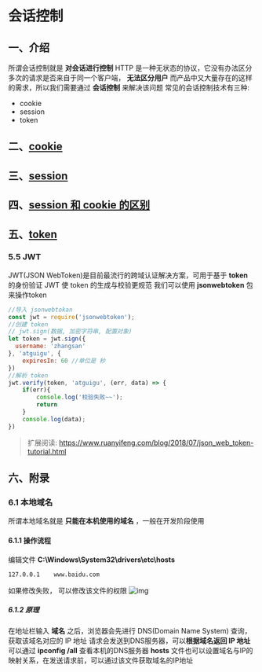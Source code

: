 # 会话控制

## 一、介绍

所谓会话控制就是 **对会话进行控制**
HTTP 是一种无状态的协议，它没有办法区分多次的请求是否来自于同一个客户端， **无法区分用户** 而产品中又大量存在的这样的需求，所以我们需要通过 **会话控制** 来解决该问题
常见的会话控制技术有三种:

* cookie
* session
* token

## 二、[cookie](cookie.md)

## 三、[session](session.md)

## 四、[session 和 cookie 的区别](session和cookie的区别.md)

## 五、[token](token.md)

### 5.5 JWT

JWT(JSON WebToken)是目前最流行的跨域认证解决方案，可用于基于 **token** 的身份验证
JWT 使 token 的生成与校验更规范
我们可以使用 **jsonwebtoken** 包 来操作token

```js
//导入 jsonwebtokan
const jwt = require('jsonwebtoken');
//创建 token
// jwt.sign(数据, 加密字符串, 配置对象) 
let token = jwt.sign({
  username: 'zhangsan'
}, 'atguigu', {
    expiresIn: 60 //单位是 秒 
})
//解析 token
jwt.verify(token, 'atguigu', (err, data) => {
    if(err){ 
        console.log('校验失败~~'); 
        return
    }
    console.log(data);
})
```

> 扩展阅读: <https://www.ruanyifeng.com/blog/2018/07/json_web_token-tutorial.html>

## 六、附录

### 6.1 本地域名

所谓本地域名就是 **只能在本机使用的域名** ，一般在开发阶段使用

#### 6.1.1 操作流程

编辑文件 **C:\Windows\System32\drivers\etc\hosts**

```sh
127.0.0.1    www.baidu.com
```

如果修改失败， 可以修改该文件的权限
![img](../../../ToDo/media/16787801822617/16789539397233.jpg)

##### 6.1.2 原理

在地址栏输入 **域名** 之后，浏览器会先进行 DNS(Domain Name System) 查询，获取该域名对应的 IP 地址
请求会发送到DNS服务器，可以**根据域名返回 IP 地址**
可以通过 **ipconfig /all** 查看本机的DNS服务器
**hosts** 文件也可以设置域名与IP的映射关系，在发送请求前，可以通过该文件获取域名的IP地址
